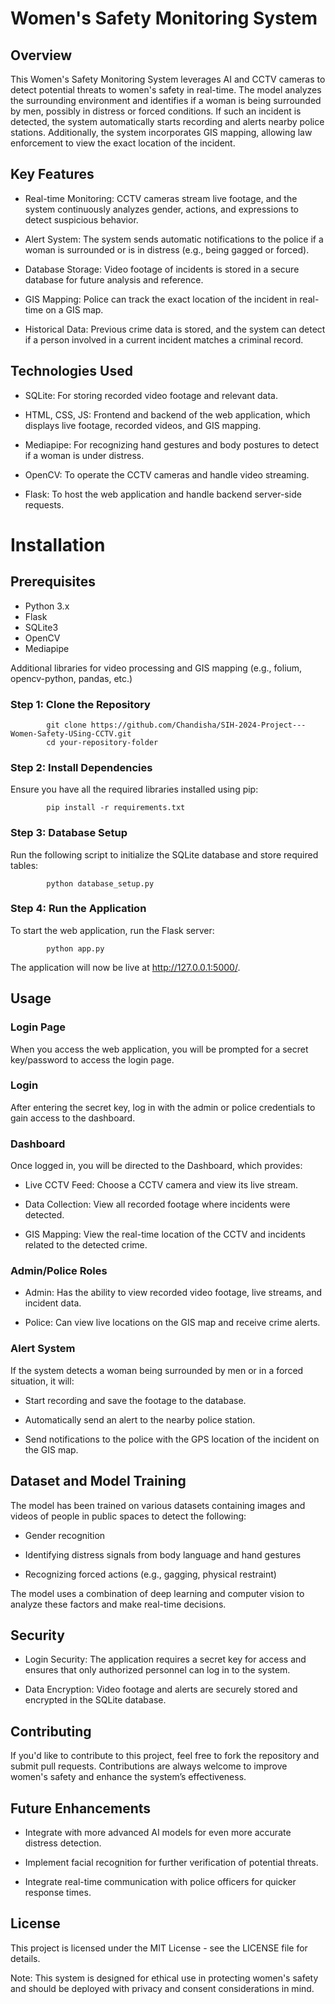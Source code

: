 # Women's Safety Monitoring System

## Overview

This Women's Safety Monitoring System leverages AI and CCTV cameras to detect potential threats to women's safety in real-time. The model analyzes the surrounding environment and identifies if a woman is being surrounded by men, possibly in distress or forced conditions. If such an incident is detected, the system automatically starts recording and alerts nearby police stations. Additionally, the system incorporates GIS mapping, allowing law enforcement to view the exact location of the incident.

## Key Features

- Real-time Monitoring: CCTV cameras stream live footage, and the system continuously analyzes gender, actions, and expressions to detect suspicious behavior.

- Alert System: The system sends automatic notifications to the police if a woman is surrounded or is in distress (e.g., being gagged or forced).

- Database Storage: Video footage of incidents is stored in a secure database for future analysis and reference.

- GIS Mapping: Police can track the exact location of the incident in real-time on a GIS map.

- Historical Data: Previous crime data is stored, and the system can detect if a person involved in a current incident matches a criminal record.

## Technologies Used

- SQLite: For storing recorded video footage and relevant data.
  
- HTML, CSS, JS: Frontend and backend of the web application, which displays live footage, recorded videos, and GIS mapping.
  
- Mediapipe: For recognizing hand gestures and body postures to detect if a woman is under distress.
  
- OpenCV: To operate the CCTV cameras and handle video streaming.
  
- Flask: To host the web application and handle backend server-side requests.

# Installation

## Prerequisites

- Python 3.x
- Flask
- SQLite3
- OpenCV
- Mediapipe

Additional libraries for video processing and GIS mapping (e.g., folium, opencv-python, pandas, etc.)

### Step 1: Clone the Repository

            git clone https://github.com/Chandisha/SIH-2024-Project---Women-Safety-USing-CCTV.git
            cd your-repository-folder

### Step 2: Install Dependencies

Ensure you have all the required libraries installed using pip:

            pip install -r requirements.txt

### Step 3: Database Setup

Run the following script to initialize the SQLite database and store required tables:

            python database_setup.py

### Step 4: Run the Application

To start the web application, run the Flask server:

            python app.py

The application will now be live at http://127.0.0.1:5000/.

## Usage

### Login Page

When you access the web application, you will be prompted for a secret key/password to access the login page.

### Login

After entering the secret key, log in with the admin or police credentials to gain access to the dashboard.

### Dashboard

Once logged in, you will be directed to the Dashboard, which provides:

- Live CCTV Feed: Choose a CCTV camera and view its live stream.
  
- Data Collection: View all recorded footage where incidents were detected.
  
- GIS Mapping: View the real-time location of the CCTV and incidents related to the detected crime.

### Admin/Police Roles

- Admin: Has the ability to view recorded video footage, live streams, and incident data.
  
- Police: Can view live locations on the GIS map and receive crime alerts.

### Alert System

If the system detects a woman being surrounded by men or in a forced situation, it will:

- Start recording and save the footage to the database.
  
- Automatically send an alert to the nearby police station.
  
- Send notifications to the police with the GPS location of the incident on the GIS map.

## Dataset and Model Training

The model has been trained on various datasets containing images and videos of people in public spaces to detect the following:

- Gender recognition
  
- Identifying distress signals from body language and hand gestures
  
- Recognizing forced actions (e.g., gagging, physical restraint)

The model uses a combination of deep learning and computer vision to analyze these factors and make real-time decisions.

## Security

- Login Security: The application requires a secret key for access and ensures that only authorized personnel can log in to the system.
  
- Data Encryption: Video footage and alerts are securely stored and encrypted in the SQLite database.


## Contributing

If you'd like to contribute to this project, feel free to fork the repository and submit pull requests. Contributions are always welcome to improve women's safety and enhance the system’s effectiveness.

## Future Enhancements

- Integrate with more advanced AI models for even more accurate distress detection.
  
- Implement facial recognition for further verification of potential threats.
  
- Integrate real-time communication with police officers for quicker response times.

## License

This project is licensed under the MIT License - see the LICENSE file for details.

Note: This system is designed for ethical use in protecting women's safety and should be deployed with privacy and consent considerations in mind.
